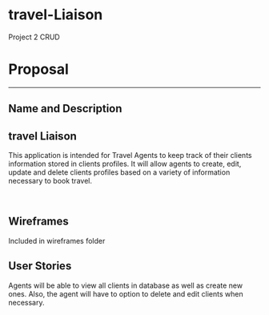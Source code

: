 # travel-Liaison
Project 2 CRUD
<h1>Proposal</h1><hr>
<h2> Name and Description </h2>
<h2> travel Liaison </h2>
<p> This application is intended for Travel Agents to keep track of their clients information stored in clients profiles. It will allow agents to create, edit, update and delete clients profiles based on a variety of information necessary to book travel.</p>
<br>
<h2> Wireframes </h2>
<p>Included in wireframes folder</p>
<h2>User Stories</h2>
<p>Agents will be able to view all clients in database as well as create new ones. Also, the agent will have to option to delete and edit clients when necessary.</p>


